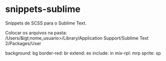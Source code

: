 snippets-sublime
================

Snippets de SCSS para o Sublime Text.

Colocar os arquivos na pasta: /Users/&lgt;nome_usuario&gt;/Library/Application Support/Sublime Text 2/Packages/User

background: bg
border-red: br
extend: ex
include: in
mix-rpl: mrp
sprite: sp